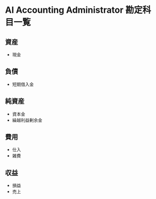 # AI Accounting Administrator 勘定科目一覧
## 資産
  - 現金
## 負債
  - 短期借入金
## 純資産
  - 資本金
  - 繰越利益剰余金
## 費用
  - 仕入
  - 雑費
## 収益
  - 損益
  - 売上

